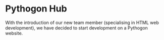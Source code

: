 # Pythogon Hub  
With the introduction of our new team member (specialising in HTML web development), we have decided to start development on a Pythogon website.
